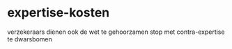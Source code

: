 # expertise-kosten
verzekeraars dienen ook de wet te gehoorzamen
stop met contra-expertise te dwarsbomen
